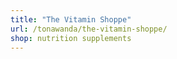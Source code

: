 ```yaml
---
title: "The Vitamin Shoppe"
url: /tonawanda/the-vitamin-shoppe/
shop: nutrition supplements
---
```

